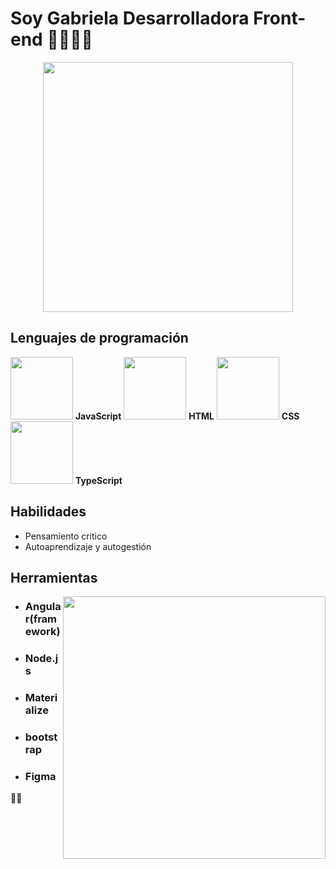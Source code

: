 # Soy Gabriela Desarrolladora Front-end 👩🏽‍💻👋

<p align="center">
<img width="400" src="https://i.pinimg.com/564x/8d/85/6d/8d856d73c15c6281d004b33f291412bf.jpg">
</p>

## Lenguajes de programación
<img width="100" src="https://user-images.githubusercontent.com/82047077/145621338-d8a54717-43ce-4cdb-9dbc-1e9c28045db9.png"> **JavaScript**  <img width="100" src="https://user-images.githubusercontent.com/82047077/145621659-775a8f3c-d33d-4f13-bcf1-65c54842b06e.png"> **HTML** <img width="100" src="https://user-images.githubusercontent.com/82047077/145621766-17b8c5a5-be40-48df-b88a-495341aee22e.png"> **CSS**  <img width="100" src="https://user-images.githubusercontent.com/82047077/145621886-4ab15f86-9871-4a65-803d-9e5db77027ba.png)"> **TypeScript**

 ## Habilidades
- Pensamiento critico
- Autoaprendizaje y autogestión 

## Herramientas

<img align="right" width="420" src="https://user-images.githubusercontent.com/82047077/145615766-964bb138-e8aa-4776-8ce5-2f1556065ee9.png">


 * ### Angular(framework)
 * ### Node.js
 * ### Materialize
 * ### bootstrap
 * ### Figma

🤝😊

